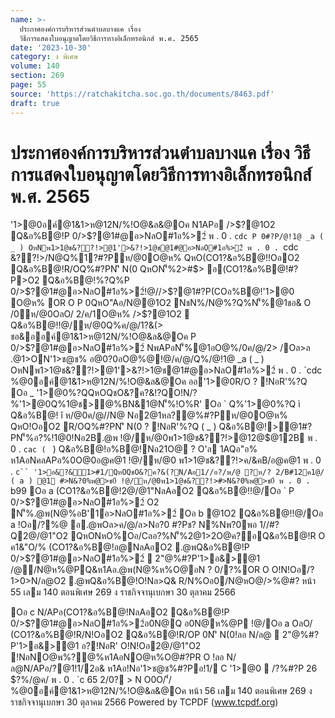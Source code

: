 ```yaml
---
name: >-
  ประกาศองค์การบริหารส่วนตำบลบางแค เรื่อง
  วิธีการแสดงใบอนุญาตโดยวิธีการทางอิเล็กทรอนิกส์ พ.ศ. 2565
date: '2023-10-30'
category: ง พิเศษ
volume: 140
section: 269
page: 55
source: 'https://ratchakitcha.soc.go.th/documents/8463.pdf'
draft: true
---
```


# ประกาศองค์การบริหารส่วนตำบลบางแค เรื่อง วิธีการแสดงใบอนุญาตโดยวิธีการทางอิเล็กทรอนิกส์ พ.ศ. 2565

'1>@0อค์@1&1>ห@12N/%!O@&ล&@Oค N1APอ />$?@1O2 Q&อ%B@!P 0/>$?@1#@อ>NลO#1อ%>2์ พ . 0 . `cdc P 0#?P/@!1@ _a ( _ ) OหNพ1>1@ช&??!>@1'>&?!>1@ช@1#@อ>NลO#1อ%>2์ พ . 0 . `cdc &??!>/N@Q%1?#?Pห/@0O@ห% QหO(CO1?&อ%B@!!OอO2 Q&อ%B@!R/OQ%#?PN'ิ N(0 QหON'็%2>#$> อ(CO1?&อ%B@!#?P>O2 Q&อ%B@!%?Q%P 0/>$?@1#@อ>NลO#1อ%>2์!@//>$?@1#?P(COอ%B@!'1>@0 O@ห% OR O P 0QหO"Aอ/N@@1O2 NชN%/N@%?Q%N'็%@1ชอ& O /0ห/@0OลO/ 2/ค/1O@ห% />$?@1O2  Q&อ%B@!!@/ห/@0Q%ค/@/1?&(> ชอ&ออค์@1&1>ห@12N/%!O@&ล&@Oค P 0/>$?@1#@อ>NลO#1อ%>2์ NพAPอN'็%@1อO@%/0ค/@/2> /Oล>ล .@1>ON'1>ช@ช% อ@0?0อO@%@!@/ค/@/Q%/@!1@ _a ( _ ) OหNพ1>1@ช&??!>@1'>&?!>1@ช@1#@อ>NลO#1อ%>2์ พ . 0 . `cdc %@0อค์@1&1>ห@12N/%!O@&ล&@Oค ออ'1>@0R/O ? !NอR'%?Q Oอ _ '1>@0%?QQหOQชO&?ค?&!?QO!N/?%'1>@0Q%1@ช>@%BN&1@N'็%!O%R' Oอ ` Q%'1>@0%?Q ì Q&อ%B@! î ห/@0ค/@//N@ Nอ2@1หล?@%#?Pห/@0O@ห% QหO!OอO2 R/OQ%#?PN'ิ N(0 ? !NอR'%?Q ( _ ) Q&อ%B@!>@1#?PN'็%อ?%!1@0!Nอ2B.@พ !@/ห/@0พ1>1@ช&??!>@12@$@12B พ . 0 . `cac ( ` ) Q&อ%B@!อ%B@!Nอ21O@ ? O'ล 1AQอ"อ% ห1AอNคลAPอ%0O@0อ@ค@1 !@/ห/@0 พ1>1@ช&??!>ค/&คB/อ@ค@1 พ . 0 . `c`` '1>อ&?&1>#1/QหOQชO&?ค?&(?N/Aอ1//อ?/พ/@ ?ห/? 2/B#12ค1@/ ( a ) @1 #>N&?0%พ@>ช0์ !@/ห/@0พ1>1@ช&??!>#>N&?0%พ@>ช0์ พ . 0 . `b99 Oอ a (CO1?&อ%B@!2@/@1"NลAอO2 Q&อ%B@!!@/Oอ ` P 0/>$?@1#@อ>NลO#1อ%>2์ O2 N'็%.@พ(N@%อB'1์อ>NลO#1อ%>2์ Oอ b @1O2 Q&อ%B@!!@/Oอ a !Oอ/?%@ อ.@พOล>ค/@/ล>Nอ?0 #?Pช? N%Nพ?0พอ 1//#?Q2@/@1"O2 QหONหO%Oอ/Cลอ?%N'็%2@1>2O@ค?อQ&อ%B@!R O ค1&"O/% (CO1?&อ%B@!อ@NลAอO2 .@พQ&อ%B@!P 0/>$?@1#@อ>NลO#1อ%>2์  2"@%#?P'1>อ&>@1 /@/N@ห%@PQ&ห1Aอ.@พ(N@%ห%O@อN ? 0/?%OR O O!N!Oอ/?1>0>N/ล@O2 .@พQ&อ%B@!O!Nล>Q& R/N%Oอ0/N@หO@/>%@#? หน้า 55 เลม 140 ตอนพิเศษ 269 ง ราชกิจจานุเบกษา 30 ตุลาคม 2566

Oอ c N/APอ(CO1?&อ%B@!NลAอO2 Q&อ%B@!P 0/>$?@1#@อ>NลO#1อ%>2์อ0N@Q อ0N@ห%@P !@/Oอ a OลO/ (CO1?&อ%B@!R/N!OอO2 Q&อ%B@!R/OP 0N'ิ N(0!ลอ N/ล@  2"@%#?P'1>อ&>@1 อ?!NอR' O!N!Oอ2@/@1"O2 !NอNO@พ%?@%ห1AอNO@ห%O@#?PR O !ลอ N/ล@N/APอ/?@1!1/2อ& ห1Aอ!Nอ'1>ช@ช%#?Pอ!1/ C '1>@0  /?%#?P 26 $?%/@ค/ พ . 0 . `c 65 2/0? > N O0O/'ิ๋/ %@0อค์@1&1>ห@12N/%!O@&ล&@Oค หน้า 56 เลม 140 ตอนพิเศษ 269 ง ราชกิจจานุเบกษา 30 ตุลาคม 2566 Powered by TCPDF (www.tcpdf.org)
